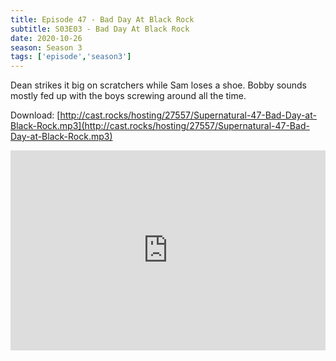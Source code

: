 ```yaml
---
title: Episode 47 - Bad Day At Black Rock
subtitle: S03E03 - Bad Day At Black Rock
date: 2020-10-26
season: Season 3
tags: ['episode','season3']
---
```


Dean strikes it big on scratchers while Sam loses a shoe. Bobby sounds mostly fed up with the boys screwing around all the time.

Download: [http://cast.rocks/hosting/27557/Supernatural-47-Bad-Day-at-Black-Rock.mp3](http://cast.rocks/hosting/27557/Supernatural-47-Bad-Day-at-Black-Rock.mp3)

<iframe src="https://cast.rocks/player/27557/Supernatural-47-Bad-Day-at-Black-Rock.mp3?episodeTitle=Episode%2047%20-%20Bad%20Day%20at%20Black%20Rock&podcastTitle=Couple%20of%20Idjits&episodeDate=October%2025th%2C%202020&imageURL=https%3A%2F%2Fcast.rocks%2Fhosting%2F27557%2Ffeeds%2FCAURZ.jpg" style="border: none; min-height: 265px; max-height: 320px; max-width: 558px; min-width: 270px; width: 100%; height: 100%;" scrollbars="no"></iframe>
